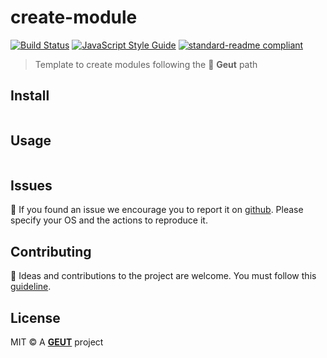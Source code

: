 # create-module

[![Build Status](https://travis-ci.com/geut/create-module.svg?branch=master)](https://travis-ci.com/geut/create-module)
[![JavaScript Style Guide](https://img.shields.io/badge/code_style-standard-brightgreen.svg)](https://standardjs.com)
[![standard-readme compliant](https://img.shields.io/badge/readme%20style-standard-brightgreen.svg?style=flat-square)](https://github.com/RichardLitt/standard-readme)

> Template to create modules following the :snail: **Geut** path

## <a name="install"></a> Install

```
```

## <a name="usage"></a> Usage

```
```

## <a name="issues"></a> Issues

:bug: If you found an issue we encourage you to report it on [github](https://github.com/geut/create-module/issues). Please specify your OS and the actions to reproduce it.

## <a name="contribute"></a> Contributing

:busts_in_silhouette: Ideas and contributions to the project are welcome. You must follow this [guideline](https://github.com/geut/create-module/blob/master/CONTRIBUTING.md).

## License

MIT © A [**GEUT**](http://geutstudio.com/) project
